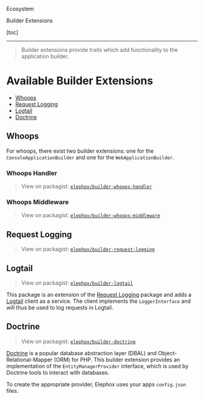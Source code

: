 <section class="hero is-primary">
  <div class="hero-body">
    <p class="title">Ecosystem</p>
    <p class="subtitle">Builder Extensions</p>
  </div>
</section>

<!---{? set title = "Builder Extensions @ Elephox" }-->

[toc]

---

> Builder extensions provide traits which add functionality to the application builder.

# Available Builder Extensions

- [Whoops](#whoops)
- [Request Logging](#request-logging)
- [Logtail](#logtail)
- [Doctrine](#doctrine)

## Whoops

For whoops, there exist two builder extensions: one for the `ConsoleApplicationBuilder` and one for the `WebApplicationBuilder`.

### Whoops Handler

> View on packagist: [`elephox/builder-whoops-handler`](https://packagist.org/packages/elephox/builder-whoops-handler)

### Whoops Middleware

> View on packagist: [`elephox/builder-whoops-middleware`](https://packagist.org/packages/elephox/builder-whoops-middleware)

## Request Logging

> View on packagist: [`elephox/builder-request-logging`](https://packagist.org/packages/elephox/builder-request-logging)

## Logtail

> View on packagist: [`elephox/builder-logtail`](https://packagist.org/packages/elephox/builder-logtail)

This package is an extension of the [Request Logging](#request-logging) package and adds a [Logtail](https://betterstack.com/logtail) client as a service.
The client implements the `LoggerInterface` and will thus be used to log requests in Logtail.

## Doctrine

> View on packagist: [`elephox/builder-doctrine`](https://packagist.org/packages/elephox/builder-doctrine)

[Doctrine](https://www.doctrine-project.org/projects/orm.html) is a popular database abstraction layer (DBAL) and Object-Relational-Mapper (ORM) for PHP.
This builder extension provides an implementation of the `EntityManagerProvider` interface, which is used by Doctrine tools to interact with databases.

To create the appropriate provider, Elephox uses your apps `config.json` files.
